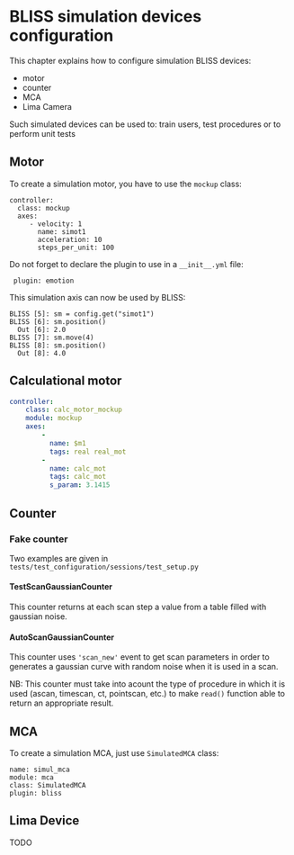 
# BLISS simulation devices configuration

This chapter explains how to configure simulation BLISS devices:

* motor
* counter
* MCA
* Lima Camera

Such simulated devices can be used to: train users, test procedures or
to perform unit tests


## Motor

To create a simulation motor, you have to use the `mockup` class:

    controller:
      class: mockup
      axes:
         - velocity: 1
           name: simot1
           acceleration: 10
           steps_per_unit: 100

Do not forget to declare the plugin to use in a ` __init__.yml ` file:

     plugin: emotion

This simulation axis can now be used by BLISS:

    BLISS [5]: sm = config.get("simot1")
    BLISS [6]: sm.position()
      Out [6]: 2.0
    BLISS [7]: sm.move(4)
    BLISS [8]: sm.position()
      Out [8]: 4.0


## Calculational motor


```yaml
controller:
    class: calc_motor_mockup
    module: mockup
    axes:
        -
          name: $m1
          tags: real real_mot
        -
          name: calc_mot
          tags: calc_mot
          s_param: 3.1415
```


## Counter


### Fake counter

Two examples are given in ``tests/test_configuration/sessions/test_setup.py``


#### TestScanGaussianCounter

This counter returns at each scan step a value from a table filled
with gaussian noise.


#### AutoScanGaussianCounter

This counter uses `'scan_new'` event to get scan parameters in order
to generates a gaussian curve with random noise when it is used in a
scan.

NB: This counter must take into acount the type of procedure in which
it is used (ascan, timescan, ct, pointscan, etc.) to make `read()`
function able to return an appropriate result.

## MCA

To create a simulation MCA, just use `SimulatedMCA` class:

    name: simul_mca
    module: mca
    class: SimulatedMCA
    plugin: bliss

## Lima Device

TODO



